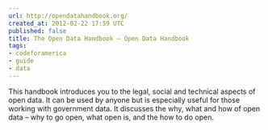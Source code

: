 ```yaml
---
url: http://opendatahandbook.org/
created_at: 2012-02-22 17:59 UTC
published: false
title: The Open Data Handbook — Open Data Handbook
tags:
- codeforamerica
- guide
- data
---
```


This handbook introduces you to the legal, social and technical aspects of open data. It can be used by anyone but is especially useful for those working with government data. It discusses the why, what and how of open data – why to go open, what open is, and the how to do open.
